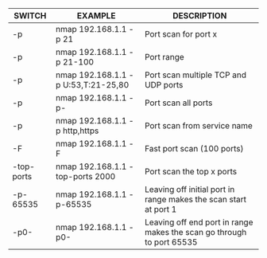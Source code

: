 | **SWITCH** | **EXAMPLE**                         | ******DESCRIPTION******                                                    |
| ---------- | ----------------------------------- | -------------------------------------------------------------------------- |
| -p         | nmap 192.168.1.1 -p 21              | Port scan for port x                                                       |
| -p         | nmap 192.168.1.1 -p 21-100          | Port range                                                                 |
| -p         | nmap 192.168.1.1 -p U:53,T:21-25,80 | Port scan multiple TCP and UDP ports                                       |
| -p         | nmap 192.168.1.1 -p-                | Port scan all ports                                                        |
| -p         | nmap 192.168.1.1 -p http,https      | Port scan from service name                                                |
| -F         | nmap 192.168.1.1 -F                 | Fast port scan (100 ports)                                                 |
| -top-ports | nmap 192.168.1.1 -top-ports 2000    | Port scan the top x ports                                                  |
| -p-65535   | nmap 192.168.1.1 -p-65535           | Leaving off initial port in range makes the scan start at port 1           |
| -p0-       | nmap 192.168.1.1 -p0-               | Leaving off end port in range  <br>makes the scan go through to port 65535 |